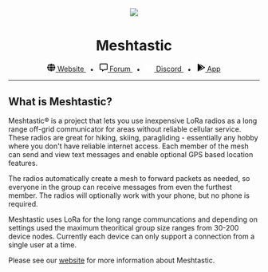 <!-- markdownlint-disable MD033 -->
<!-- markdownlint-disable MD041 -->

<div align="center">
  <img src="https://raw.githubusercontent.com/meshtastic/meshtastic-design/4463325bedef20be5655c91c80d1cd32a625f3ff/logo/svg/Mesh_Logo_Dynamic.svg" width="256">
  <h1>Meshtastic</h1>
<span>
  <a href="https://www.meshtastic.org" target="_blank">
    <img src="assets/globe.svg" width="16" />
    Website
  </a>
  <span>&nbsp;&nbsp;•&nbsp;&nbsp;</span>
  <a href="https://meshtastic.discourse.group" target="_blank">
    <img src="assets/comment-alt.svg" width="16" />
    Forum
  </a>
  <span>&nbsp;&nbsp;•&nbsp;&nbsp;</span>
  <a href="https://discord.gg/UQJ5QuM7vq" target="_blank">
    <img src="assets/discord.svg" width="16" />
    Discord
  </a>
  <span>&nbsp;&nbsp;•&nbsp;&nbsp;</span>
  <a href="https://play.google.com/store/apps/details?id=com.geeksville.mesh" target="_blank">
    <img src="assets/google-play.svg" width="16" />
    App
  </a>
  </span>
  <br />

  <hr />

</div>

## What is Meshtastic?

Meshtastic® is a project that lets you use inexpensive LoRa radios as a long range off-grid communicator for areas without reliable cellular service. These radios are great for hiking, skiing, paragliding - essentially any hobby where you don't have reliable internet access. Each member of the mesh can send and view text messages and enable optional GPS based location features.

The radios automatically create a mesh to forward packets as needed, so everyone in the group can receive messages from even the furthest member. The radios will optionally work with your phone, but no phone is required.

Meshtastic uses LoRa for the long range communcations and depending on settings used the maximum theoritical group size ranges from 30-200 device nodes. Currently each device can only support a connection from a single user at a time.

Please see our [website](https://meshtastic.org) for more information about Meshtastic.
